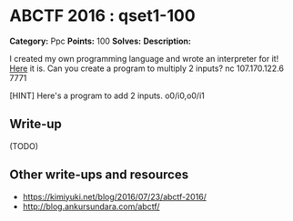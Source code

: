 # ABCTF 2016 : qset1-100

**Category:** Ppc
**Points:** 100
**Solves:** 
**Description:**

I created my own programming language and wrote an interpreter for it! [Here](https://gist.github.com/bobacadodl/ba0ae21af8204d9fa8bab566f4186565) it is. Can you create a program to multiply 2 inputs? nc 107.170.122.6 7771


[HINT] Here's a program to add 2 inputs.
o0/i0,o0/i1

## Write-up

(TODO)

## Other write-ups and resources

* https://kimiyuki.net/blog/2016/07/23/abctf-2016/
* http://blog.ankursundara.com/abctf/
